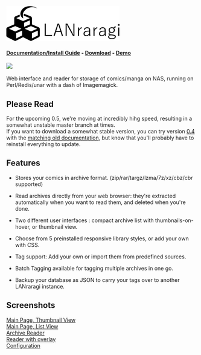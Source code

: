 <img alt="LANraragi" src="https://raw.githubusercontent.com/Difegue/LANraragi/master/tools/logo.png" width="300">

#### [Documentation/Install Guide](https://github.com/Difegue/LANraragi/wiki) - [Download](https://github.com/Difegue/LANraragi/releases) - [Demo](https://dj.faglord.party/)

[<img src="https://img.shields.io/docker/pulls/difegue/lanraragi.svg">](https://hub.docker.com/r/difegue/lanraragi/)

Web interface and reader for storage of comics/manga on NAS, running on Perl/Redis/unar with a dash of Imagemagick.

## Please Read

For the upcoming 0.5, we're moving at incredibly hihg speed, resulting in a somewhat unstable master branch at times.  
If you want to download a somewhat stable version, you can try version [0.4](https://github.com/Difegue/LANraragi/releases/tag/v.0.4.0) with the [matching old documentation](https://github.com/Difegue/LANraragi/blob/oldcgi/tools/LRR_CGI_Documentation.zip), but know that you'll probably have to reinstall everything to update.  

## Features  

* Stores your comics in archive format. (zip/rar/targz/lzma/7z/xz/cbz/cbr supported)  

* Read archives directly from your web browser: they're extracted automatically when you want to read them, and deleted when you're done. 

* Two different user interfaces : compact archive list with thumbnails-on-hover, or thumbnail view.

* Choose from 5 preinstalled responsive library styles, or add your own with CSS.      

* Tag support: Add your own or import them from predefined sources.  

* Batch Tagging available for tagging multiple archives in one go.

* Backup your database as JSON to carry your tags over to another LANraragi instance.

## Screenshots  


[Main Page, Thumbnail View](https://a.pomf.cat/dvquch.png)  
[Main Page, List View](https://a.pomf.cat/efxoel.png)  
[Archive Reader](https://a.pomf.cat/meloaj.jpg)  
[Reader with overlay](https://a.pomf.cat/blndcr.jpg)  
[Configuration](https://a.pomf.cat/vhzcou.png)

